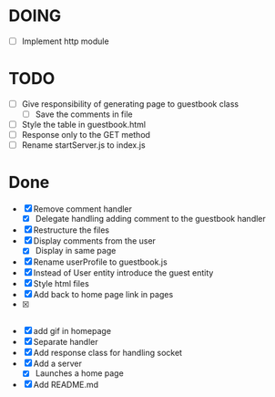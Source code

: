 # DOING

  - [ ] Implement http module

# TODO

  - [ ] Give responsibility of generating page to guestbook class
    - [ ] Save the comments in file

  - [ ] Style the table in guestbook.html
  - [ ] Response only to the GET method
  - [ ] Rename startServer.js to index.js

# Done
  - [x] Remove comment handler
    - [x] Delegate handling adding comment to the guestbook handler
  - [x] Restructure the files
  - [x] Display comments from the user
    - [x] Display in same page
  - [x] Rename userProfile to guestbook.js
  - [x] Instead of User entity introduce the guest entity
  - [x] Style html files
  - [x] Add back to home page link in pages
  - [x] ~~~Serve file in the server~~~
  - [x] add gif in homepage
  - [x] Separate handler
  - [x] Add response class for handling socket
  - [x] Add a server
    - [x] Launches a home page
- [x] Add README.md
